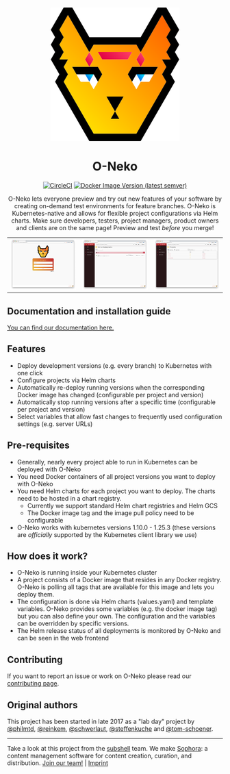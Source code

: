 
<center>

![O-Neko Logo](oneko.svg)
# O-Neko

[![CircleCI](https://circleci.com/gh/subshell/o-neko/tree/master.svg?style=svg)](https://circleci.com/gh/subshell/o-neko/tree/master)
[![Docker Image Version (latest semver)](https://img.shields.io/docker/v/subshellgmbh/o-neko?color=2496ED&label=subshellgmbh%2Fo-neko&logo=docker&logoColor=white&sort=semver)](https://hub.docker.com/r/subshellgmbh/o-neko/tags)

O-Neko lets everyone preview and try out new features of your software by creating on-demand test environments for feature branches. O-Neko is Kubernetes-native and allows for flexible project configurations via Helm charts. Make sure developers, testers, project managers, product owners and clients are on the same page! Preview and test _before_ you merge!

</center>



|                                                 |                                                  |                                                    |
|-------------------------------------------------|--------------------------------------------------|----------------------------------------------------|
| ![O-Neko login screen](./docs/images/login.png) | ![O-Neko dashboard](./docs/images/dashboard.png) | ![O-Neko project list](./docs/images/projects.png) |

## Documentation and installation guide

[You can find our documentation here.](./docs/DOCUMENTATION.md)

## Features

* Deploy development versions (e.g. every branch) to Kubernetes with one click
* Configure projects via Helm charts
* Automatically re-deploy running versions when the corresponding Docker image has changed (configurable per project and version)
* Automatically stop running versions after a specific time (configurable per project and version)
* Select variables that allow fast changes to frequently used configuration settings (e.g. server URLs)

## Pre-requisites

* Generally, nearly every project able to run in Kubernetes can be deployed with O-Neko
* You need Docker containers of all project versions you want to deploy with O-Neko
* You need Helm charts for each project you want to deploy. The charts need to be hosted in a chart registry.
  * Currently we support standard Helm chart registries and Helm GCS
  * The Docker image tag and the image pull policy need to be configurable
* O-Neko works with kubernetes versions 1.10.0 - 1.25.3 (these versions are *officially* supported by the Kubernetes client library we use)

## How does it work?

* O-Neko is running inside your Kubernetes cluster
* A project consists of a Docker image that resides in any Docker registry. O-Neko is polling all tags that are available for this image and lets you deploy them.
* The configuration is done via Helm charts (values.yaml) and template variables. O-Neko provides some variables (e.g. the docker image tag) but you can also define your own. The configuration and the variables can be overridden by specific versions.
* The Helm release status of all deployments is monitored by O-Neko and can be seen in the web frontend

## Contributing

If you want to report an issue or work on O-Neko please read our [contributing page](./CONTRIBUTING.md).

## Original authors

This project has been started in late 2017 as a "lab day" project by [@philmtd](https://github.com/philmtd), [@reinkem](https://github.com/reinkem), [@schwerlaut](https://github.com/schwerlaut), [@steffenkuche](https://github.com/steffenkuche) and [@tom-schoener](https://github.com/tom-schoener).

* * *

Take a look at this project from the [subshell](https://subshell.com) team. We make [Sophora](https://subshell.com/sophora/): a content management software for content creation, curation, and distribution. [Join our team!](https://subshell.com/jobs/) | [Imprint](https://subshell.com/about/imprint/)

